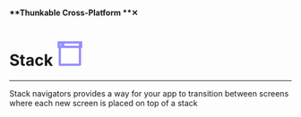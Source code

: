 #### **Thunkable Cross-Platform **✕

# Stack ![](/assets/iOSviewIconStackNavigator.png)

---

Stack navigators provides a way for your app to transition between screens where each new screen is placed on top of a stack

